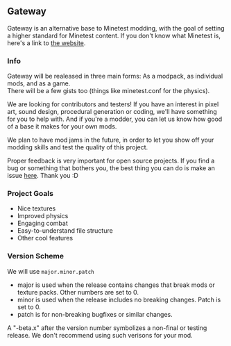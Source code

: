 ## Gateway

Gateway is an alternative base to Minetest modding, with the goal of setting a higher standard for Minetest content.  If you don't know what Minetest is, here's a link to [the website](https://minetest.net).

### Info
Gateway will be realeased in three main forms:  As a modpack, as individual mods, and as a game.<br/>
There will be a few gists too (things like minetest.conf for the physics).

We are looking for contributors and testers!  If you have an interest in pixel art, sound design, procedural generation or coding, we'll have something for you to help with.  And if you're a modder, you can let us know how good of a base it makes for your own mods.

We plan to have mod jams in the future, in order to let you show off your modding skills and test the quality of this project.

Proper feedback is very important for open source projects.  If you find a bug or something that bothers you, the best thing you can do is make an issue [here](https://github.com/LuciusofLegend/MT-Gateway/issues?q=is%3Aissue+is%3Aopen+sort%3Aupdated-desc).  Thank you :D

### Project Goals

- Nice textures
- Improved physics
- Engaging combat
- Easy-to-understand file structure
- Other cool features

### Version Scheme

We will use `major.minor.patch`

 - major is used when the release contains changes that break mods or texture packs.  Other numbers are set to 0.
 - minor is used when the release includes no breaking changes.  Patch is set to 0.
 - patch is for non-breaking bugfixes or similar changes.
 
 A "-beta.x" after the version number symbolizes a non-final or testing release.  We don't recommend using such verisons for your mod.
